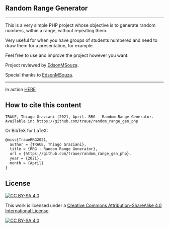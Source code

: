 ## Random Range Generator

------------

This is a very simple PHP project whose objective is to generate random numbers, within a range, without repeating them.

Very useful for when you have groups of students numbered and need to draw them for a presentation, for example.

Feel free to use and improve the project however you want.

Project reviewed by [EdsonMSouza](https://github.com/EdsonMSouza).

Special thanks to [EdsonMSouza](https://github.com/EdsonMSouza).

------------

In action [HERE](https://traue.com.br/random_range/)

## How to cite this content
```
TRAUE, Thiago Graziani (2021, April. RRG - Random Range Generator.
Available in: https://github.com/traue/random_range_gen_php
```

Or BibTeX for LaTeX:

```latex
@misc{TraueRRG2021,
  author = {TRAUE, Thiago Graziani},
  title = {RRG - Random Range Generator},
  url = {https://github.com/traue/random_range_gen_php},
  year = {2021},
  month = {April}
}
```

## License

[![CC BY-SA 4.0][cc-by-sa-shield]][cc-by-sa]

This work is licensed under a
[Creative Commons Attribution-ShareAlike 4.0 International License][cc-by-sa].

[![CC BY-SA 4.0][cc-by-sa-image]][cc-by-sa]

[cc-by-sa]: http://creativecommons.org/licenses/by-sa/4.0/
[cc-by-sa-image]: https://licensebuttons.net/l/by-sa/4.0/88x31.png
[cc-by-sa-shield]: https://img.shields.io/badge/License-CC%20BY--SA%204.0-lightgrey.svg